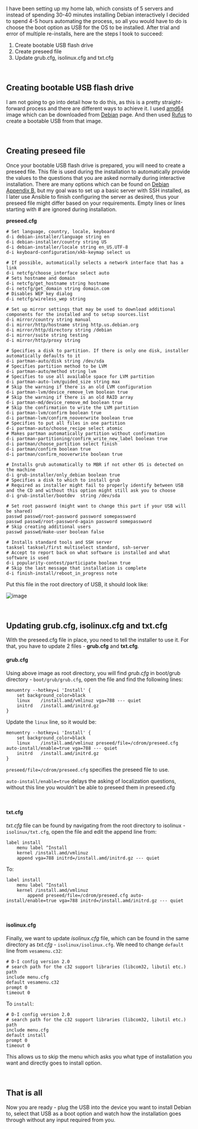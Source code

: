 I have been setting up my home lab, which consists of 5 servers and instead of spending 30-40 minutes installing Debian interactively I decided to spend 4-5 hours automating the process, so all you would have to do is choose the boot option as USB for the OS to be installed. After trial and error of multiple re-installs, here are the steps I took to succeed:

1. Create bootable USB flash drive
2. Create preseed file
3. Update grub.cfg, isolinux.cfg and txt.cfg

&nbsp;
## Creating bootable USB flash drive
I am not going to go into detail how to do this, as this is a pretty straight-forward process and there are different ways to achieve it. I used [amd64](https://cdimage.debian.org/debian-cd/current/amd64/iso-cd/debian-11.4.0-amd64-netinst.iso) image which can be downloaded from [Debian](https://www.debian.org/distrib/netinst) page. And then used [Rufus](https://rufus.ie/en/) to create a bootable USB from that image.

&nbsp;
## Creating preseed file
Once your bootable USB flash drive is prepared, you will need to create a preseed file. This file is used during the installation to automatically provide the values to the questions that you are asked normally during interactive installation. There are many options which can be found on [Debian Appendix B](https://www.debian.org/releases/stable/s390x/apbs04.en.html), but my goal was to set up a basic server with SSH installed, as I later use Ansible to finish configuring the server as desired, thus your preseed file might differ based on your requirements. Empty lines or lines starting with # are ignored during installation. 

**preseed.cfg**
```
# Set language, country, locale, keyboard 
d-i debian-installer/language string en
d-i debian-installer/country string US
d-i debian-installer/locale string en_US.UTF-8
d-i keyboard-configuration/xkb-keymap select us

# If possible, automatically selects a network interface that has a link 
d-i netcfg/choose_interface select auto
# Sets hostname and domain
d-i netcfg/get_hostname string hostname
d-i netcfg/get_domain string domain.com
# Disables WEP key dialog
d-i netcfg/wireless_wep string

# Set up mirror settings that may be used to download additional components for the installed and to setup sources.list
d-i mirror/country string manual
d-i mirror/http/hostname string http.us.debian.org
d-i mirror/http/directory string /debian
d-i mirror/suite string testing
d-i mirror/http/proxy string

# Specifies a disk to partition. If there is only one disk, installer automatically defaults to it
d-i partman-auto/disk string /dev/sda
# Specifies partition method to be LVM
d-i partman-auto/method string lvm
# Specifies to use all available space for LVM partition
d-i partman-auto-lvm/guided_size string max
# Skip the warning if there is an old LVM configuration
d-i partman-lvm/device_remove_lvm boolean true
# Skip the warning if there is an old RAID array
d-i partman-md/device_remove_md boolean true
# Skip the confirmation to write the LVM partition
d-i partman-lvm/confirm boolean true
d-i partman-lvm/confirm_nooverwrite boolean true
# Specifies to put all files in one partition
d-i partman-auto/choose_recipe select atomic
# Makes partman automatically partition without confirmation
d-i partman-partitioning/confirm_write_new_label boolean true
d-i partman/choose_partition select finish
d-i partman/confirm boolean true
d-i partman/confirm_nooverwrite boolean true

# Installs grub automatically to MBR if not other OS is detected on the machine
d-i grub-installer/only_debian boolean true
# Specifies a disk to which to install grub
# Required as installer might fail to properly identify between USB and the CD and without this option might still ask you to choose
d-i grub-installer/bootdev  string /dev/sda

# Set root password (might want to change this part if your USB will be shared)
passwd passwd/root-password password somepassword
passwd passwd/root-password-again password somepassword
# Skip creating additional users
passwd passwd/make-user boolean false

# Installs standard tools and SSH server
tasksel tasksel/first multiselect standard, ssh-server
# Accept to report back on what software is installed and what software is used
d-i popularity-contest/participate boolean true
# Skip the last message that installation is complete
d-i finish-install/reboot_in_progress note
```

Put this file in the root directory of USB, it should look like:

![image](https://user-images.githubusercontent.com/78643754/183289755-05aab8f2-c8af-4fd6-9532-4598dc03c57c.png)

&nbsp;
## Updating grub.cfg, isolinux.cfg and txt.cfg
With the preseed.cfg file in place, you need to tell the installer to use it. For that, you have to update 2 files - **grub.cfg** and **txt.cfg**.

#### grub.cfg
Using above image as root directory, you will find *grub.cfg* in boot/grub directory - `boot/grub/grub.cfg`, open the file and find the following lines:
```
menuentry --hotkey=i 'Install' {
    set background_color=black
    linux    /install.amd/vmlinuz vga=788 --- quiet 
    initrd   /install.amd/initrd.gz
}
```

Update the `linux` line, so it would be:
```
menuentry --hotkey=i 'Install' {
    set background_color=black
    linux    /install.amd/vmlinuz preseed/file=/cdrom/preseed.cfg auto-install/enable=true vga=788 --- quiet  
    initrd   /install.amd/initrd.gz
}
```

`preseed/file=/cdrom/preseed.cfg` specifies the preseed file to use.

`auto-install/enable=true` delays the asking of localization questions, without this line you wouldn't be able to preseed them in preseed.cfg

&nbsp;
#### txt.cfg
*txt.cfg* file can be found by navigating from the root directory to isolinux - `isolinux/txt.cfg`, open the file and edit the append line from:
```
label install
	menu label ^Install
	kernel /install.amd/vmlinuz
	append vga=788 initrd=/install.amd/initrd.gz --- quiet 
```

To:
```
label install
	menu label ^Install
	kernel /install.amd/vmlinuz
        append preseed/file=/cdrom/preseed.cfg auto-install/enable=true vga=788 initrd=/install.amd/initrd.gz --- quiet
```

&nbsp;
#### isolinux.cfg
Finally, we want to update *isolinux.cfg* file, which can be found in the same directory as *txt.cfg* - `isolinux/isolinux.cfg`. We need to change `default` line from `vesamenu.c32`:
```
# D-I config version 2.0
# search path for the c32 support libraries (libcom32, libutil etc.)
path 
include menu.cfg
default vesamenu.c32
prompt 0
timeout 0
```

To `install`:
```
# D-I config version 2.0
# search path for the c32 support libraries (libcom32, libutil etc.)
path 
include menu.cfg
default install
prompt 0
timeout 0
```

This allows us to skip the menu which asks you what type of installation you want and directly goes to install option.

&nbsp;
## That is all
Now you are ready - plug the USB into the device you want to install Debian to, select that USB as a boot option and watch how the installation goes through without any input required from you.
